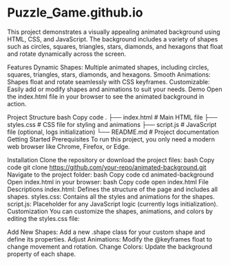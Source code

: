 # Puzzle_Game.github.io
 
This project demonstrates a visually appealing animated background using HTML, CSS, and JavaScript. The background includes a variety of shapes such as circles, squares, triangles, stars, diamonds, and hexagons that float and rotate dynamically across the screen.

Features
Dynamic Shapes: Multiple animated shapes, including circles, squares, triangles, stars, diamonds, and hexagons.
Smooth Animations: Shapes float and rotate seamlessly with CSS keyframes.
Customizable: Easily add or modify shapes and animations to suit your needs.
Demo
Open the index.html file in your browser to see the animated background in action.

Project Structure
bash
Copy code
.
├── index.html       # Main HTML file
├── styles.css       # CSS file for styling and animations
├── script.js        # JavaScript file (optional, logs initialization)
└── README.md        # Project documentation
Getting Started
Prerequisites
To run this project, you only need a modern web browser like Chrome, Firefox, or Edge.

Installation
Clone the repository or download the project files:
bash
Copy code
git clone https://github.com/your-repo/animated-background.git
Navigate to the project folder:
bash
Copy code
cd animated-background
Open index.html in your browser:
bash
Copy code
open index.html
File Descriptions
index.html: Defines the structure of the page and includes all shapes.
styles.css: Contains all the styles and animations for the shapes.
script.js: Placeholder for any JavaScript logic (currently logs initialization).
Customization
You can customize the shapes, animations, and colors by editing the styles.css file:

Add New Shapes: Add a new .shape class for your custom shape and define its properties.
Adjust Animations: Modify the @keyframes float to change movement and rotation.
Change Colors: Update the background property of each shape.